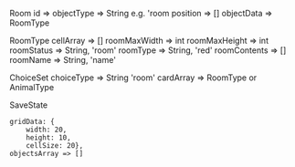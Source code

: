 Room
 id => 
 objectType => String e.g. 'room
 position => []
 objectData => RoomType
 
RoomType 
 cellArray => []
 roomMaxWidth => int
 roomMaxHeight => int
 roomStatus => String, 'room'
 roomType => String, 'red'
 roomContents => []
 roomName => String, 'name'
 
ChoiceSet
    choiceType => String 'room'
    cardArray => RoomType or AnimalType

SaveState
    
    gridData: {
        width: 20,
        height: 10,
        cellSize: 20},    
    objectsArray => []